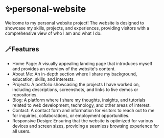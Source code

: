 # ✨personal-website

Welcome to my personal website project! The website is designed to showcase my skills, projects, and experiences, providing visitors with a comprehensive view of who I am and what I do.


## 🪄Features

   - Home Page: A visually appealing landing page that introduces myself and provides an overview of the website's content.
   - About Me: An in-depth section where I share my background, education, skills, and interests.
   - Projects: A portfolio showcasing the projects I have worked on, including descriptions, screenshots, and links to live demos or repositories.
   - Blog: A platform where I share my thoughts, insights, and tutorials related to web development, technology, and other areas of interest.
   - Contact: A contact form and information for visitors to reach out to me for inquiries, collaborations, or employment opportunities.
   - Responsive Design: Ensuring that the website is optimized for various devices and screen sizes, providing a seamless browsing experience for all users.

